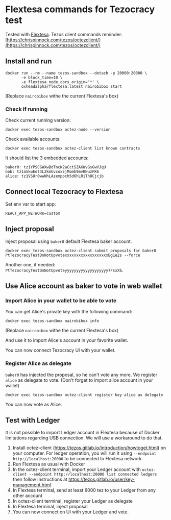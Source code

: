 # Flextesa commands for Tezocracy test

Tested with [Flextesa](https://tezos.gitlab.io/flextesa/).
Tezos client commands reminder: [https://chrispinnock.com/tezos/octezclient/](https://chrispinnock.com/tezos/octezclient/)

## Install and run

```shell
docker run --rm --name tezos-sandbox --detach -p 20000:20000 \
       -e block_time=10 \
       -e flextesa_node_cors_origin='*' \
       oxheadalpha/flextesa:latest nairobibox start
```
(Replace `nairobibox` withe the current Flextesa's box)

### Check if running

Check current running version:

```shell
docker exec tezos-sandbox octez-node --version
```

Check available accounts:

```shell
docker exec tezos-sandbox octez-client list known contracts
```

It should list the 3 embedded accounts:

```shell
baker0: tz1YPSCGWXwBdTncK2aCctSZAXWvGsGwVJqU
bob: tz1aSkwEot3L2kmUvcoxzjMomb9mvBNuzFK6
alice: tz1VSUr8wwNhLAzempoch5d6hLRiTh8Cjcjb
```



## Connect local Tezocracy to Flextesa

Set env var to start app:
```shell
REACT_APP_NETWORK=custom
```

## Inject proposal

Inject proposal using `baker0` default Flextesa baker account.

```shell
docker exec tezos-sandbox octez-client submit proposals for baker0 PtTezocracyTestDoNotUpvotexxxxxxxxxxxxxxxxxxxBg1e2s --force
```
Another one, if needed: `PtTezocracyTestDoNotUpvoteyyyyyyyyyyyyyyyyyyy7FsxXb`.

## Use Alice account as baker to vote in web wallet

### Import Alice in your wallet to be able to vote

You can get Alice's private key with the following command:
```shell
docker exec tezos-sandbox nairobibox info
```
(Replace `nairobibox` withe the current Flextesa's box)

And use it to import Alice's account in your favorite wallet.

You can now connect Tezocracy UI with your wallet.

### Register Alice as delegate

`baker0` has injected the proposal, so he can't vote any more. We register `alice` as delegate to vote.
(Don't forget to import alice account in your wallet)

```shell
docker exec tezos-sandbox octez-client register key alice as delegate
```

You can now vote as Alice.


## Test with Ledger

It is not possible to import Ledger account in Flextesa because of Docker limitations regarding USB connection.
We will use a workaround to do that.

1) Install octez-client (https://tezos.gitlab.io/introduction/howtoget.html) on your computer. For ledger operation, you will run it using `--endpoint http://localhost:20000` to be connected to Flextesa network.
2) Run Flextesa as usual with Docker
3) In the octez-client terminal, import your Ledger account with
`octez-client --endpoint http://localhost:20000 list connected ledgers ` then follow instructions at https://tezos.gitlab.io/user/key-management.html
4) In Flextesa terminal, send at least 6000 tez to your Ledger from any other account
5) In octez-client terminal, register your Ledger as delegate 
6) In Flextesa terminal, inject proposal
7) You can now connect on UI with your Ledger and vote.